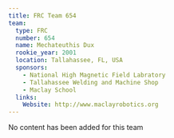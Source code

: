 ```yaml
---
title: FRC Team 654
team:
  type: FRC
  number: 654
  name: Mechateuthis Dux
  rookie_year: 2001
  location: Tallahassee, FL, USA
  sponsors:
    - National High Magnetic Field Labratory
    - Tallahassee Welding and Machine Shop
    - Maclay School
  links:
    Website: http://www.maclayrobotics.org
---
```

No content has been added for this team